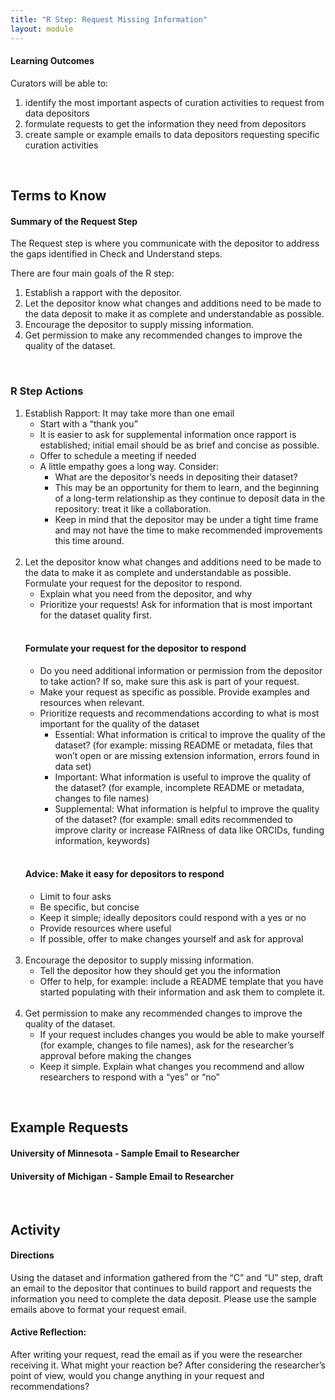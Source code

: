 ```yaml
---
title: "R Step: Request Missing Information"
layout: module
---
```


<h4>Learning Outcomes</h4>
Curators will be able to:
<ol>
<li>identify the most important aspects of curation activities to request from data depositors</li>
<li>formulate requests to get the information they need from depositors</li>
<li>create sample or example emails to data depositors requesting specific curation activities</li>
</ol>
<br>
<h2>Terms to Know</h2>
<h4>Summary of the Request Step</h4>
The Request step is where you communicate with the depositor to address the gaps identified in Check and Understand steps.

There are four main goals of the R step:

<ol>
<li>Establish a rapport with the depositor.</li>
<li>Let the depositor know what changes and additions need to be made to the data deposit to make it as complete and understandable as possible.</li>
<li>Encourage the depositor to supply missing information.</li>
<li>Get permission to make any recommended changes to improve the quality of the dataset.</li>
</ol>
<br>
<h3>R Step Actions</h3>
<ol>
<li>Establish Rapport: It may take more than one email
<ul>
<li>Start with a “thank you”</li>
<li>It is easier to ask for supplemental information once rapport is established; initial email should be as brief and concise as possible.</li>
<li>Offer to schedule a meeting if needed</li>
<li>A little empathy goes a long way. Consider:
<ul><li>What are the depositor’s needs in depositing their dataset?</li>
<li>This may be an opportunity for them to learn, and the beginning of a long-term relationship as they continue to deposit data in the repository: treat it like a collaboration.</li>
<li>Keep in mind that the depositor may be under a tight time frame and may not have the time to make recommended improvements this time around.</li></ul></li>
</ul>
</li>
<br>
<li>Let the depositor know what changes and additions need to be made to the data to make it as complete and understandable as possible. Formulate your request for the depositor to respond.
<ul><li>Explain what you need from the depositor, and why</li>
<li>Prioritize your requests! Ask for information that is most important for the dataset quality first.</li></ul>
<br>
<h4>Formulate your request for the depositor to respond</h4>
<ul><li>Do you need additional information or permission from the depositor to take action? If so, make sure this ask is part of your request.</li>
<li>Make your request as specific as possible. Provide examples and resources when relevant.</li>
<li>Prioritize requests and recommendations according to what is most important for the quality of the dataset
<ul><li>Essential: What information is critical to improve the quality of the dataset? (for example: missing README or metadata, files that won’t open or are missing extension information, errors found in data set)</li>
<li>Important: What information is useful to improve the quality of the dataset? (for example, incomplete README or metadata, changes to file names)</li>
<li>Supplemental: What information is helpful to improve the quality of the dataset? (for example: small edits recommended to improve clarity or increase FAIRness of data like ORCIDs, funding information, keywords)</li></ul></li></ul>
<br>
<h4>Advice: Make it easy for depositors to respond</h4>
<ul>
<li>Limit to four asks</li>
<li>Be specific, but concise</li>
<li>Keep it simple; ideally depositors could respond with a yes or no</li>
<li>Provide resources where useful</li>
<li>If possible, offer to make changes yourself and ask for approval</li>
</ul>
</li>
<br>
<li>Encourage the depositor to supply missing information.
<ul><li>Tell the depositor how they should get you the information</li>
<li>Offer to help, for example: include a README template that you have started populating with their information and ask them to complete it.</li>
</ul>  
</li>
<br>
<li>Get permission to make any recommended changes to improve the quality of the dataset.
<ul><li>If your request includes changes you would be able to make yourself (for example, changes to file names), ask for the researcher’s approval before making the changes</li>
<li>Keep it simple. Explain what changes you recommend and allow researchers to respond with a “yes” or “no”</li>
</ul>
</li>
</ol>
<br>
<h2>Example Requests</h2>
<h4>University of Minnesota - Sample Email to Researcher</h4>
<h4>University of Michigan - Sample Email to Researcher</h4>
<br>
<h2>Activity</h2>
<h4>Directions</h4>
Using the dataset and information gathered from the “C” and “U” step, draft an email to the depositor that continues to build rapport and requests the information you need to complete the data deposit. Please use the sample emails above to format your request email.
<br>
<h4>Active Reflection:</h4>
After writing your request, read the email as if you were the researcher receiving it. What might your reaction be? After considering the researcher’s point of view, would you change anything in your request and recommendations?

